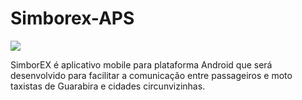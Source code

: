 # Simborex-APS

<img src = "/Simborex.png" />

SimborEX é aplicativo mobile para plataforma Android que será desenvolvido para facilitar a comunicação entre passageiros e moto taxistas de Guarabira e cidades circunvizinhas. 
